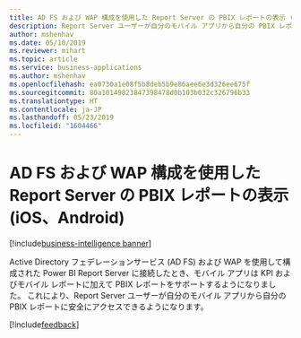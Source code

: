 ```yaml
---
title: AD FS および WAP 構成を使用した Report Server の PBIX レポートの表示 (iOS、Android)
description: Report Server ユーザーが自分のモバイル アプリから自分の PBIX レポートに安全にアクセスできるようにします。
author: mshenhav
ms.date: 05/10/2019
ms.reviewer: mihart
ms.topic: article
ms.service: business-applications
ms.author: mshenhav
ms.openlocfilehash: ea0730a1e08f5b8deb5b9e86aee6e3d326ee675f
ms.sourcegitcommit: 80a10149823847398478d0b103b032c326796b33
ms.translationtype: HT
ms.contentlocale: ja-JP
ms.lasthandoff: 05/23/2019
ms.locfileid: "1604466"
---
```

# <a name="viewing-report-servers-pbix-reports-with-ad-fs-and-wap-configuration-ios-android"></a>AD FS および WAP 構成を使用した Report Server の PBIX レポートの表示 (iOS、Android)

[!include[business-intelligence banner](../../includes/business-intelligence.md)]

Active Directory フェデレーションサービス (AD FS) および WAP を使用して構成された Power BI Report Server に接続したとき、モバイル アプリは KPI およびモバイル レポートに加えて PBIX レポートをサポートするようになりました。 これにより、Report Server ユーザーが自分のモバイル アプリから自分の PBIX レポートに安全にアクセスできるようになります。  

[!include[feedback](../includes/mobile-feedback.md)]
